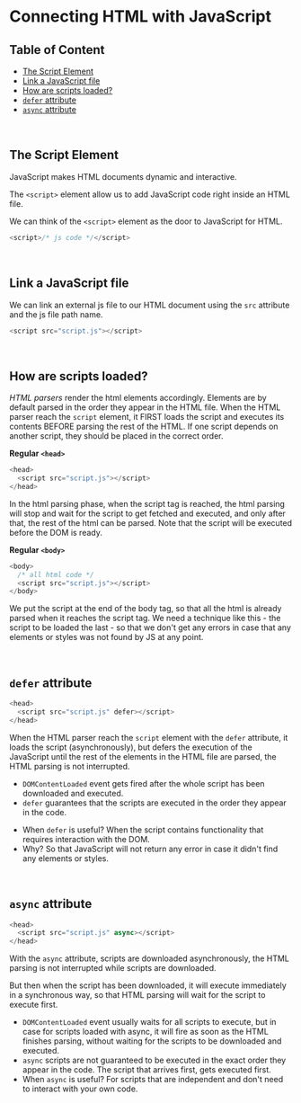 # Connecting HTML with JavaScript

## Table of Content

- [The Script Element](#the-script-element)
- [Link a JavaScript file](#link-a-javascript-file)
- [How are scripts loaded?](#how-are-scripts-loaded)
- [`defer` attribute](#defer-attribute)
- [`async` attribute](#async-attribute)

<br>

##

## The Script Element

JavaScript makes HTML documents dynamic and interactive.

The `<script>` element allow us to add JavaScript code right inside an HTML file.

We can think of the `<script>` element as the door to JavaScript for HTML.

```js
<script>/* js code */</script>
```

<br>

## Link a JavaScript file

We can link an external js file to our HTML document using the `src` attribute and the js file path name.

```js
<script src="script.js"></script>
```

<br>

## How are scripts loaded?

_HTML parsers_ render the html elements accordingly. Elements are by default parsed in the order they appear in the HTML file. When the HTML parser reach the `script` element, it FIRST loads the script and executes its contents BEFORE parsing the rest of the HTML. If one script depends on another script, they should be placed in the correct order.

**Regular `<head>`**

```js
<head>
  <script src="script.js"></script>
</head>
```

In the html parsing phase, when the script tag is reached, the html parsing will stop and wait for the script to get fetched and executed, and only after that, the rest of the html can be parsed. Note that the script will be executed before the DOM is ready.

**Regular `<body>`**

```js
<body>
  /* all html code */
  <script src="script.js"></script>
</body>
```

We put the script at the end of the body tag, so that all the html is already parsed when it reaches the script tag. We need a technique like this - the script to be loaded the last - so that we don't get any errors in case that any elements or styles was not found by JS at any point.

<br>

## `defer` attribute

```js
<head>
  <script src="script.js" defer></script>
</head>
```

When the HTML parser reach the `script` element with the `defer` attribute, it loads the script (asynchronously), but defers the execution of the JavaScript until the rest of the elements in the HTML file are parsed, the HTML parsing is not interrupted.

- `DOMContentLoaded` event gets fired after the whole script has been downloaded and executed.
- `defer` guarantees that the scripts are executed in the order they appear in the code.

<div></div>

- When `defer` is useful? When the script contains functionality that requires interaction with the DOM.
- Why? So that JavaScript will not return any error in case it didn't find any elements or styles.

<br>

## `async` attribute

```js
<head>
  <script src="script.js" async></script>
</head>
```

With the `async` attribute, scripts are downloaded asynchronously, the HTML parsing is not interrupted while scripts are downloaded.

But then when the script has been downloaded, it will execute immediately in a synchronous way, so that HTML parsing will wait for the script to execute first.

- `DOMContentLoaded` event usually waits for all scripts to execute, but in case for scripts loaded with async, it will fire as soon as the HTML finishes parsing, without waiting for the scripts to be downloaded and executed.
- `async` scripts are not guaranteed to be executed in the exact order they appear in the code. The script that arrives first, gets executed first.
- When `async` is useful? For scripts that are independent and don't need to interact with your own code.
